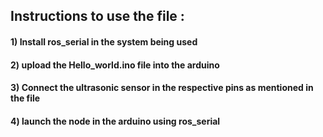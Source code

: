 ## Instructions to use the file :
#### 1) Install ros_serial in the system being used
#### 2) upload the Hello_world.ino file into the arduino 
#### 3) Connect the ultrasonic sensor in the respective pins as mentioned in the file
#### 4) launch the node in the arduino using ros_serial 

